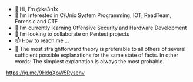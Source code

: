 - 👋 Hi, I’m @ka3n1x
- 👀 I’m interested in C/Unix System Programming, IOT, ReadTeam, Forensic and CTF
- 🌱 I’m currently learning Offensive Security and Hardware Development
- 💞️ I’m looking to collaborate on Pentest projects
- 📫 How to reach me ...
- 🌟 The most straightforward theory is preferable to all others of several sufficient possible explanations for the same state of facts. In other words: The simplest explanation is always the most probable.
<!---
ka3n1x/ka3n1x is a ✨ special ✨ repository because its `README.md` (this file) appears on your GitHub profile.
You can click the Preview link to take a look at your changes.
--->

https://ig.me/9HdqXpW5Rysenv